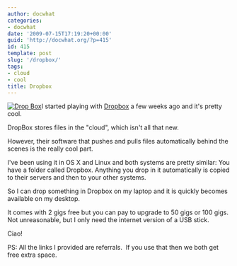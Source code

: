```yaml
---
author: docwhat
categories:
- docwhat
date: '2009-07-15T17:19:20+00:00'
guid: 'http://docwhat.org/?p=415'
id: 415
template: post
slug: '/dropbox/'
tags:
- cloud
- cool
title: Dropbox
---
```


[![Drop
Box](https://www.getdropbox.com/static/1247653671/images/logo.png)](https://www.getdropbox.com/referrals/NTE0MDAyODY5)I
started playing with
[Dropbox](https://www.getdropbox.com/referrals/NTE0MDAyODY5) a few weeks
ago and it's pretty cool.

DropBox stores files in the "cloud", which isn't all that new.

However, their software that pushes and pulls files automatically behind
the scenes is the really cool part.

I've been using it in OS X and Linux and both systems are pretty
similar: You have a folder called Dropbox. Anything you drop in it
automatically is copied to their servers and then to your other systems.

So I can drop something in Dropbox on my laptop and it is quickly
becomes available on my desktop.

It comes with 2 gigs free but you can pay to upgrade to 50 gigs or 100
gigs. Not unreasonable, but I only need the internet version of a USB
stick.

Ciao!

PS: All the links I provided are referrals.  If you use that then we
both get free extra space.
